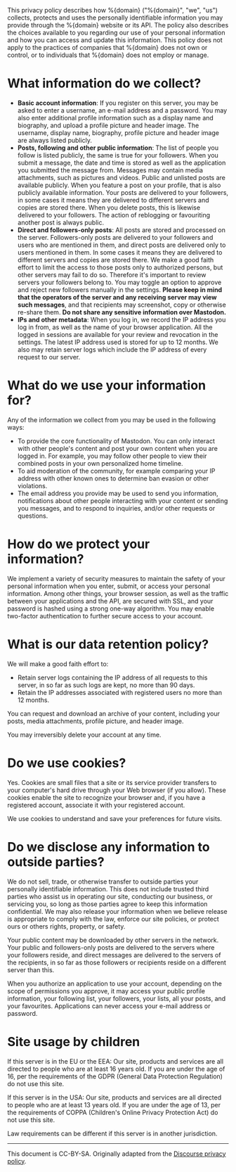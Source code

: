 This privacy policy describes how %{domain} ("%{domain}", "we", "us") collects,
protects and uses the personally identifiable information you may provide
through the %{domain} website or its API. The policy also describes the choices
available to you regarding our use of your personal information and how you can
access and update this information. This policy does not apply to the practices
of companies that %{domain} does not own or control, or to individuals that
%{domain} does not employ or manage.

# What information do we collect?

- **Basic account information**: If you register on this server, you may be
  asked to enter a username, an e-mail address and a password. You may also
  enter additional profile information such as a display name and biography, and
  upload a profile picture and header image. The username, display name,
  biography, profile picture and header image are always listed publicly.
- **Posts, following and other public information**: The list of people you
  follow is listed publicly, the same is true for your followers. When you
  submit a message, the date and time is stored as well as the application you
  submitted the message from. Messages may contain media attachments, such as
  pictures and videos. Public and unlisted posts are available publicly. When
  you feature a post on your profile, that is also publicly available
  information. Your posts are delivered to your followers, in some cases it
  means they are delivered to different servers and copies are stored there.
  When you delete posts, this is likewise delivered to your followers. The
  action of reblogging or favouriting another post is always public.
- **Direct and followers-only posts**: All posts are stored and processed on the
  server. Followers-only posts are delivered to your followers and users who are
  mentioned in them, and direct posts are delivered only to users mentioned in
  them. In some cases it means they are delivered to different servers and
  copies are stored there. We make a good faith effort to limit the access to
  those posts only to authorized persons, but other servers may fail to do so.
  Therefore it's important to review servers your followers belong to. You may
  toggle an option to approve and reject new followers manually in the settings.
  **Please keep in mind that the operators of the server and any receiving
  server may view such messages**, and that recipients may screenshot, copy or
  otherwise re-share them. **Do not share any sensitive information over
  Mastodon.**
- **IPs and other metadata**: When you log in, we record the IP address you log
  in from, as well as the name of your browser application. All the logged in
  sessions are available for your review and revocation in the settings. The
  latest IP address used is stored for up to 12 months. We also may retain
  server logs which include the IP address of every request to our server.

# What do we use your information for?

Any of the information we collect from you may be used in the following ways:

- To provide the core functionality of Mastodon. You can only interact with
  other people's content and post your own content when you are logged in. For
  example, you may follow other people to view their combined posts in your own
  personalized home timeline.
- To aid moderation of the community, for example comparing your IP address with
  other known ones to determine ban evasion or other violations.
- The email address you provide may be used to send you information,
  notifications about other people interacting with your content or sending you
  messages, and to respond to inquiries, and/or other requests or questions.

# How do we protect your information?

We implement a variety of security measures to maintain the safety of your
personal information when you enter, submit, or access your personal
information. Among other things, your browser session, as well as the traffic
between your applications and the API, are secured with SSL, and your password
is hashed using a strong one-way algorithm. You may enable two-factor
authentication to further secure access to your account.

# What is our data retention policy?

We will make a good faith effort to:

- Retain server logs containing the IP address of all requests to this server,
  in so far as such logs are kept, no more than 90 days.
- Retain the IP addresses associated with registered users no more than 12
  months.

You can request and download an archive of your content, including your posts,
media attachments, profile picture, and header image.

You may irreversibly delete your account at any time.

# Do we use cookies?

Yes. Cookies are small files that a site or its service provider transfers to
your computer's hard drive through your Web browser (if you allow). These
cookies enable the site to recognize your browser and, if you have a registered
account, associate it with your registered account.

We use cookies to understand and save your preferences for future visits.

# Do we disclose any information to outside parties?

We do not sell, trade, or otherwise transfer to outside parties your personally
identifiable information. This does not include trusted third parties who assist
us in operating our site, conducting our business, or servicing you, so long as
those parties agree to keep this information confidential. We may also release
your information when we believe release is appropriate to comply with the law,
enforce our site policies, or protect ours or others rights, property, or
safety.

Your public content may be downloaded by other servers in the network. Your
public and followers-only posts are delivered to the servers where your
followers reside, and direct messages are delivered to the servers of the
recipients, in so far as those followers or recipients reside on a different
server than this.

When you authorize an application to use your account, depending on the scope of
permissions you approve, it may access your public profile information, your
following list, your followers, your lists, all your posts, and your favourites.
Applications can never access your e-mail address or password.

# Site usage by children

If this server is in the EU or the EEA: Our site, products and services are all
directed to people who are at least 16 years old. If you are under the age of
16, per the requirements of the GDPR (General Data Protection Regulation) do not
use this site.

If this server is in the USA: Our site, products and services are all directed
to people who are at least 13 years old. If you are under the age of 13, per the
requirements of COPPA (Children's Online Privacy Protection Act) do not use this
site.

Law requirements can be different if this server is in another jurisdiction.

---

This document is CC-BY-SA. Originally adapted from the [Discourse privacy
policy](https://github.com/discourse/discourse).
